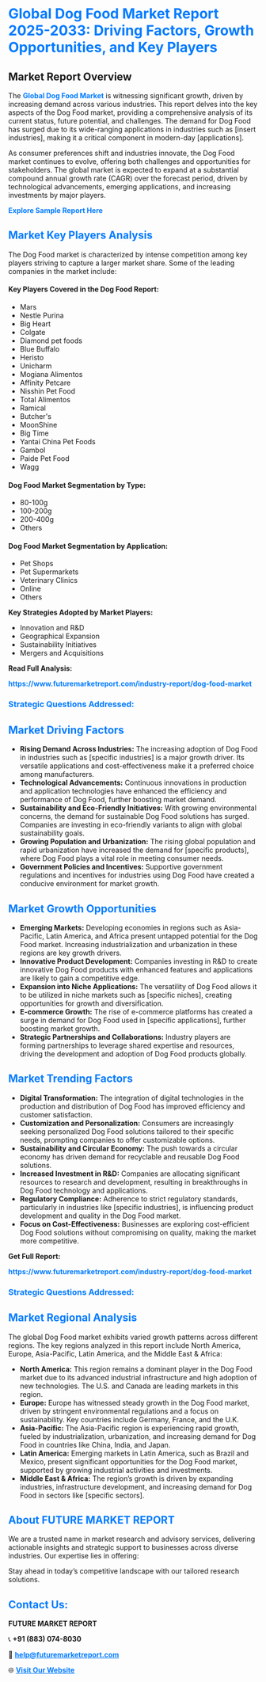<h1 style="color: #007BFF;">Global Dog Food Market Report 2025-2033: Driving Factors, Growth Opportunities, and Key Players</h1>

<section id="overview">
<h2>Market Report Overview</h2>
<p>The <a href="https://www.futuremarketreport.com/industry-report/dog-food-market" style="color: #007BFF; text-decoration: none;"><strong>Global Dog Food Market</strong></a> is witnessing significant growth, driven by increasing demand across various industries. This report delves into the key aspects of the Dog Food market, providing a comprehensive analysis of its current status, future potential, and challenges. The demand for Dog Food has surged due to its wide-ranging applications in industries such as [insert industries], making it a critical component in modern-day [applications].</p>
<p>As consumer preferences shift and industries innovate, the Dog Food market continues to evolve, offering both challenges and opportunities for stakeholders. The global market is expected to expand at a substantial compound annual growth rate (CAGR) over the forecast period, driven by technological advancements, emerging applications, and increasing investments by major players.</p>
</section>

<section id="overview">
<p><a href="https://www.futuremarketreport.com/request-sample/reportId=103801" style="color: #007BFF; text-decoration: none;"><strong>Explore Sample Report Here</strong></a></p>
</section>

<section id="key-players">
<h2 style="color: #007BFF;">Market Key Players Analysis</h2>
<p>The Dog Food market is characterized by intense competition among key players striving to capture a larger market share. Some of the leading companies in the market include:</p>
<h4>Key Players Covered in the Dog Food Report:</h4>
<ul><li>Mars</li><li>Nestle Purina</li><li>Big Heart</li><li>Colgate</li><li>Diamond pet foods</li><li>Blue Buffalo</li><li>Heristo</li><li>Unicharm</li><li>Mogiana Alimentos</li><li>Affinity Petcare</li><li>Nisshin Pet Food</li><li>Total Alimentos</li><li>Ramical</li><li>Butcher&#039;s</li><li>MoonShine</li><li>Big Time</li><li>Yantai China Pet Foods</li><li>Gambol</li><li>Paide Pet Food</li><li>Wagg</li></ul>
<h4>Dog Food Market Segmentation by Type:</h4>
<ul><li>80-100g</li><li>100-200g</li><li>200-400g</li><li>Others</li></ul>

<h4>Dog Food Market Segmentation by Application:</h4>
<ul><li>Pet Shops</li><li>Pet Supermarkets</li><li>Veterinary Clinics</li><li>Online</li><li>Others</li></ul>
<p><strong>Key Strategies Adopted by Market Players:</strong></p>
<ul>
<li>Innovation and R&D</li>
<li>Geographical Expansion</li>
<li>Sustainability Initiatives</li>
<li>Mergers and Acquisitions</li>
</ul>
</section>

<section>
<p><strong>Read Full Analysis: </strong></p><a href="https://www.futuremarketreport.com/industry-report/dog-food-market" style="color: #007BFF; text-decoration: none;"><strong>https://www.futuremarketreport.com/industry-report/dog-food-market</strong></a>
<h3 style="color: #007BFF;">Strategic Questions Addressed:</h3>
</section>

<section id="driving-factors">
<h2 style="color: #007BFF;">Market Driving Factors</h2>
<ul>
<li><strong>Rising Demand Across Industries:</strong> The increasing adoption of Dog Food in industries such as [specific industries] is a major growth driver. Its versatile applications and cost-effectiveness make it a preferred choice among manufacturers.</li>
<li><strong>Technological Advancements:</strong> Continuous innovations in production and application technologies have enhanced the efficiency and performance of Dog Food, further boosting market demand.</li>
<li><strong>Sustainability and Eco-Friendly Initiatives:</strong> With growing environmental concerns, the demand for sustainable Dog Food solutions has surged. Companies are investing in eco-friendly variants to align with global sustainability goals.</li>
<li><strong>Growing Population and Urbanization:</strong> The rising global population and rapid urbanization have increased the demand for [specific products], where Dog Food plays a vital role in meeting consumer needs.</li>
<li><strong>Government Policies and Incentives:</strong> Supportive government regulations and incentives for industries using Dog Food have created a conducive environment for market growth.</li>
</ul>
</section>

<section id="growth-opportunities">
<h2 style="color: #007BFF;">Market Growth Opportunities</h2>
<ul>
<li><strong>Emerging Markets:</strong> Developing economies in regions such as Asia-Pacific, Latin America, and Africa present untapped potential for the Dog Food market. Increasing industrialization and urbanization in these regions are key growth drivers.</li>
<li><strong>Innovative Product Development:</strong> Companies investing in R&D to create innovative Dog Food products with enhanced features and applications are likely to gain a competitive edge.</li>
<li><strong>Expansion into Niche Applications:</strong> The versatility of Dog Food allows it to be utilized in niche markets such as [specific niches], creating opportunities for growth and diversification.</li>
<li><strong>E-commerce Growth:</strong> The rise of e-commerce platforms has created a surge in demand for Dog Food used in [specific applications], further boosting market growth.</li>
<li><strong>Strategic Partnerships and Collaborations:</strong> Industry players are forming partnerships to leverage shared expertise and resources, driving the development and adoption of Dog Food products globally.</li>
</ul>
</section>

<section id="trending-factors">
<h2 style="color: #007BFF;">Market Trending Factors</h2>
<ul>
<li><strong>Digital Transformation:</strong> The integration of digital technologies in the production and distribution of Dog Food has improved efficiency and customer satisfaction.</li>
<li><strong>Customization and Personalization:</strong> Consumers are increasingly seeking personalized Dog Food solutions tailored to their specific needs, prompting companies to offer customizable options.</li>
<li><strong>Sustainability and Circular Economy:</strong> The push towards a circular economy has driven demand for recyclable and reusable Dog Food solutions.</li>
<li><strong>Increased Investment in R&D:</strong> Companies are allocating significant resources to research and development, resulting in breakthroughs in Dog Food technology and applications.</li>
<li><strong>Regulatory Compliance:</strong> Adherence to strict regulatory standards, particularly in industries like [specific industries], is influencing product development and quality in the Dog Food market.</li>
<li><strong>Focus on Cost-Effectiveness:</strong> Businesses are exploring cost-efficient Dog Food solutions without compromising on quality, making the market more competitive.</li>
</ul>
</section>

<section>
<p><strong>Get Full Report: </strong></p><a href="https://www.futuremarketreport.com/industry-report/dog-food-market" style="color: #007BFF; text-decoration: none;"><strong>https://www.futuremarketreport.com/industry-report/dog-food-market</strong></a>
<h3 style="color: #007BFF;">Strategic Questions Addressed:</h3>
</section>


<section id="regional-analysis">
<h2 style="color: #007BFF;">Market Regional Analysis</h2>
<p>The global Dog Food market exhibits varied growth patterns across different regions. The key regions analyzed in this report include North America, Europe, Asia-Pacific, Latin America, and the Middle East & Africa:</p>
<ul>
<li><strong>North America:</strong> This region remains a dominant player in the Dog Food market due to its advanced industrial infrastructure and high adoption of new technologies. The U.S. and Canada are leading markets in this region.</li>
<li><strong>Europe:</strong> Europe has witnessed steady growth in the Dog Food market, driven by stringent environmental regulations and a focus on sustainability. Key countries include Germany, France, and the U.K.</li>
<li><strong>Asia-Pacific:</strong> The Asia-Pacific region is experiencing rapid growth, fueled by industrialization, urbanization, and increasing demand for Dog Food in countries like China, India, and Japan.</li>
<li><strong>Latin America:</strong> Emerging markets in Latin America, such as Brazil and Mexico, present significant opportunities for the Dog Food market, supported by growing industrial activities and investments.</li>
<li><strong>Middle East & Africa:</strong> The region’s growth is driven by expanding industries, infrastructure development, and increasing demand for Dog Food in sectors like [specific sectors].</li>
</ul>
</section>

<footer>
<h2 style="color: #007BFF;">About FUTURE MARKET REPORT</h2>
<p>We are a trusted name in market research and advisory services, delivering actionable insights and strategic support to businesses across diverse industries. Our expertise lies in offering:</p>

<p>Stay ahead in today’s competitive landscape with our tailored research solutions.</p>

<h2 style="color: #007BFF;">Contact Us:</h2>
<p><strong>FUTURE MARKET REPORT</strong></p>
<p>📞 <strong>+91 (883) 074-8030</strong></p>
<p>📧 <strong><a href="mailto:help@futuremarketreport.com" style="color: #007BFF;">help@futuremarketreport.com</a></strong></p>
<p>🌐 <strong><a href="https://www.futuremarketreport.com/" style="color: #007BFF;">Visit Our Website</a></strong></p>
</footer>